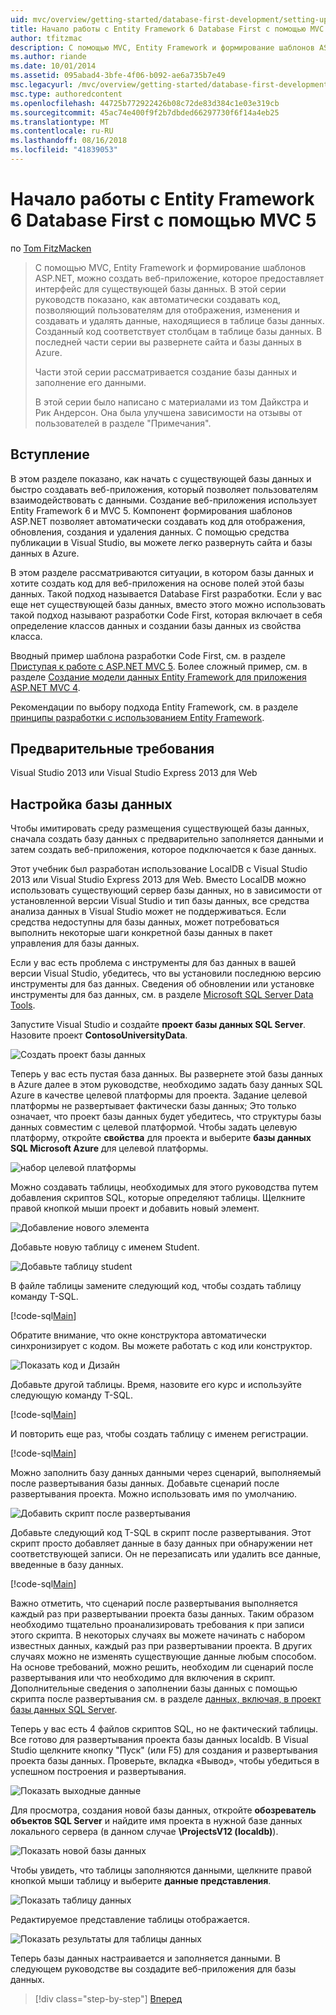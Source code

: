 ```yaml
---
uid: mvc/overview/getting-started/database-first-development/setting-up-database
title: Начало работы с Entity Framework 6 Database First с помощью MVC 5 | Документация Майкрософт
author: tfitzmac
description: С помощью MVC, Entity Framework и формирование шаблонов ASP.NET, можно создать веб-приложение, которое предоставляет интерфейс для существующей базы данных. Этот учебник seri...
ms.author: riande
ms.date: 10/01/2014
ms.assetid: 095abad4-3bfe-4f06-b092-ae6a735b7e49
msc.legacyurl: /mvc/overview/getting-started/database-first-development/setting-up-database
msc.type: authoredcontent
ms.openlocfilehash: 44725b772922426b08c72de83d384c1e03e319cb
ms.sourcegitcommit: 45ac74e400f9f2b7dbded66297730f6f14a4eb25
ms.translationtype: MT
ms.contentlocale: ru-RU
ms.lasthandoff: 08/16/2018
ms.locfileid: "41839053"
---
```

<a name="getting-started-with-entity-framework-6-database-first-using-mvc-5"></a>Начало работы с Entity Framework 6 Database First с помощью MVC 5
====================
по [Tom FitzMacken](https://github.com/tfitzmac)

> С помощью MVC, Entity Framework и формирование шаблонов ASP.NET, можно создать веб-приложение, которое предоставляет интерфейс для существующей базы данных. В этой серии руководств показано, как автоматически создавать код, позволяющий пользователям для отображения, изменения и создавать и удалять данные, находящиеся в таблице базы данных. Созданный код соответствует столбцам в таблице базы данных. В последней части серии вы развернете сайта и базы данных в Azure.
> 
> Части этой серии рассматривается создание базы данных и заполнение его данными.
> 
> В этой серии было написано с материалами из том Дайкстра и Рик Андерсон. Она была улучшена зависимости на отзывы от пользователей в разделе "Примечания".


## <a name="introduction"></a>Вступление

В этом разделе показано, как начать с существующей базы данных и быстро создавать веб-приложения, который позволяет пользователям взаимодействовать с данными. Создание веб-приложения использует Entity Framework 6 и MVC 5. Компонент формирования шаблонов ASP.NET позволяет автоматически создавать код для отображения, обновления, создания и удаления данных. С помощью средства публикации в Visual Studio, вы можете легко развернуть сайта и базы данных в Azure.

В этом разделе рассматриваются ситуации, в котором базы данных и хотите создать код для веб-приложения на основе полей этой базы данных. Такой подход называется Database First разработки. Если у вас еще нет существующей базы данных, вместо этого можно использовать такой подход называют разработки Code First, которая включает в себя определение классов данных и создании базы данных из свойства класса.

Вводный пример шаблона разработки Code First, см. в разделе [Приступая к работе с ASP.NET MVC 5](../introduction/getting-started.md). Более сложный пример, см. в разделе [Создание модели данных Entity Framework для приложения ASP.NET MVC 4](../getting-started-with-ef-using-mvc/creating-an-entity-framework-data-model-for-an-asp-net-mvc-application.md).

Рекомендации по выбору подхода Entity Framework, см. в разделе [принципы разработки с использованием Entity Framework](https://msdn.microsoft.com/library/ms178359.aspx#dbfmfcf).

## <a name="prerequisites"></a>Предварительные требования

Visual Studio 2013 или Visual Studio Express 2013 для Web

## <a name="set-up-the-database"></a>Настройка базы данных

Чтобы имитировать среду размещения существующей базы данных, сначала создать базу данных с предварительно заполняется данными и затем создать веб-приложения, которое подключается к базе данных.

Этот учебник был разработан использование LocalDB с Visual Studio 2013 или Visual Studio Express 2013 для Web. Вместо LocalDB можно использовать существующий сервер базы данных, но в зависимости от установленной версии Visual Studio и тип базы данных, все средства анализа данных в Visual Studio может не поддерживаться. Если средства недоступны для базы данных, может потребоваться выполнить некоторые шаги конкретной базы данных в пакет управления для базы данных.

Если у вас есть проблема с инструменты для баз данных в вашей версии Visual Studio, убедитесь, что вы установили последнюю версию инструменты для баз данных. Сведения об обновлении или установке инструменты для баз данных, см. в разделе [Microsoft SQL Server Data Tools](https://msdn.microsoft.com/data/hh297027).

Запустите Visual Studio и создайте **проект базы данных SQL Server**. Назовите проект **ContosoUniversityData**.

![Создать проект базы данных](setting-up-database/_static/image1.png)

Теперь у вас есть пустая база данных. Вы развернете этой базы данных в Azure далее в этом руководстве, необходимо задать базу данных SQL Azure в качестве целевой платформы для проекта. Задание целевой платформы не развертывает фактически базы данных; Это только означает, что проект базы данных будет убедитесь, что структуры базы данных совместим с целевой платформой. Чтобы задать целевую платформу, откройте **свойства** для проекта и выберите **базы данных SQL Microsoft Azure** для целевой платформы.

![набор целевой платформы](setting-up-database/_static/image2.png)

Можно создавать таблицы, необходимых для этого руководства путем добавления скриптов SQL, которые определяют таблицы. Щелкните правой кнопкой мыши проект и добавить новый элемент.

![Добавление нового элемента](setting-up-database/_static/image3.png)

Добавьте новую таблицу с именем Student.

![Добавьте таблицу student](setting-up-database/_static/image4.png)

В файле таблицы замените следующий код, чтобы создать таблицу команду T-SQL.

[!code-sql[Main](setting-up-database/samples/sample1.sql)]

Обратите внимание, что окне конструктора автоматически синхронизирует с кодом. Вы можете работать с код или конструктор.

![Показать код и Дизайн](setting-up-database/_static/image5.png)

Добавьте другой таблицы. Время, назовите его курс и используйте следующую команду T-SQL.

[!code-sql[Main](setting-up-database/samples/sample2.sql)]

И повторить еще раз, чтобы создать таблицу с именем регистрации.

[!code-sql[Main](setting-up-database/samples/sample3.sql)]

Можно заполнить базу данных данными через сценарий, выполняемый после развертывания базы данных. Добавьте сценарий после развертывания проекта. Можно использовать имя по умолчанию.

![Добавить скрипт после развертывания](setting-up-database/_static/image6.png)

Добавьте следующий код T-SQL в скрипт после развертывания. Этот скрипт просто добавляет данные в базу данных при обнаружении нет соответствующей записи. Он не перезаписать или удалить все данные, введенные в базу данных.

[!code-sql[Main](setting-up-database/samples/sample4.sql)]

Важно отметить, что сценарий после развертывания выполняется каждый раз при развертывании проекта базы данных. Таким образом необходимо тщательно проанализировать требования к при записи этого скрипта. В некоторых случаях вы можете начинать с набором известных данных, каждый раз при развертывании проекта. В других случаях можно не изменять существующие данные любым способом. На основе требований, можно решить, необходим ли сценарий после развертывания или что необходимо для включения в скрипт. Дополнительные сведения о заполнении базы данных с помощью скрипта после развертывания см. в разделе [данных, включая, в проект базы данных SQL Server](https://blogs.msdn.com/b/ssdt/archive/2012/02/02/including-data-in-an-sql-server-database-project.aspx).

Теперь у вас есть 4 файлов скриптов SQL, но не фактический таблицы. Все готово для развертывания проекта базы данных localdb. В Visual Studio щелкните кнопку "Пуск" (или F5) для создания и развертывания проекта базы данных. Проверьте, вкладка «Вывод», чтобы убедиться в успешном построения и развертывания.

![Показать выходные данные](setting-up-database/_static/image7.png)

Для просмотра, создания новой базы данных, откройте **обозреватель объектов SQL Server** и найдите имя проекта в нужной базе данных локального сервера (в данном случае **\ProjectsV12 (localdb)**).

![Показать новой базы данных](setting-up-database/_static/image8.png)

Чтобы увидеть, что таблицы заполняются данными, щелкните правой кнопкой мыши таблицу и выберите **данные представления**.

![Показать таблицу данных](setting-up-database/_static/image9.png)

Редактируемое представление таблицы отображается.

![Показать результаты для таблицы данных](setting-up-database/_static/image10.png)

Теперь базы данных настраивается и заполняется данными. В следующем руководстве вы создадите веб-приложения для базы данных.

> [!div class="step-by-step"]
> [Вперед](creating-the-web-application.md)
